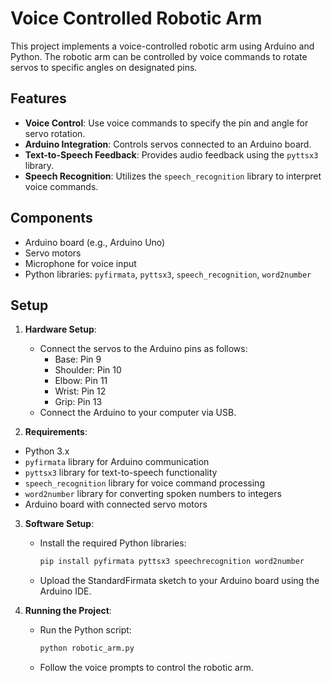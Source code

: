 # Voice Controlled Robotic Arm

This project implements a voice-controlled robotic arm using Arduino and Python. The robotic arm can be controlled by voice commands to rotate servos to specific angles on designated pins.

## Features

- **Voice Control**: Use voice commands to specify the pin and angle for servo rotation.
- **Arduino Integration**: Controls servos connected to an Arduino board.
- **Text-to-Speech Feedback**: Provides audio feedback using the `pyttsx3` library.
- **Speech Recognition**: Utilizes the `speech_recognition` library to interpret voice commands.

## Components

- Arduino board (e.g., Arduino Uno)
- Servo motors
- Microphone for voice input
- Python libraries: `pyfirmata`, `pyttsx3`, `speech_recognition`, `word2number`

## Setup

1. **Hardware Setup**:
   - Connect the servos to the Arduino pins as follows:
     - Base: Pin 9
     - Shoulder: Pin 10
     - Elbow: Pin 11
     - Wrist: Pin 12
     - Grip: Pin 13
   - Connect the Arduino to your computer via USB.
  
2.  **Requirements**:
  - Python 3.x
  - `pyfirmata` library for Arduino communication
  - `pyttsx3` library for text-to-speech functionality
  - `speech_recognition` library for voice command processing
  - `word2number` library for converting spoken numbers to integers
  - Arduino board with connected servo motors

3. **Software Setup**:
   - Install the required Python libraries:
     ```bash
     pip install pyfirmata pyttsx3 speechrecognition word2number
     ```
   - Upload the StandardFirmata sketch to your Arduino board using the Arduino IDE.

4. **Running the Project**:
   - Run the Python script:
     ```bash
     python robotic_arm.py
     ```
   - Follow the voice prompts to control the robotic arm.
